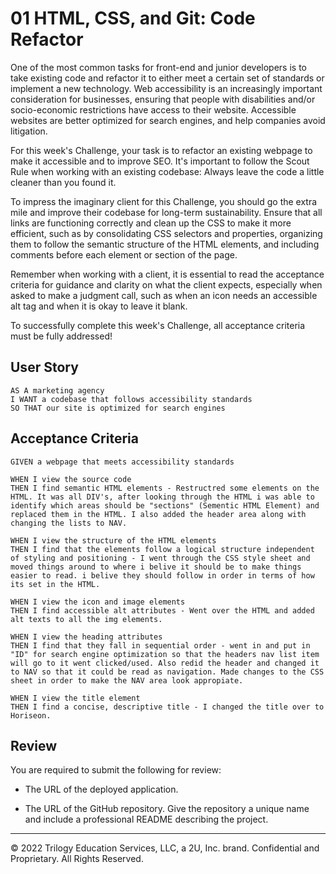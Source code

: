 # 01 HTML, CSS, and Git: Code Refactor

One of the most common tasks for front-end and junior developers is to take existing code and refactor it to either meet a certain set of standards or implement a new technology. Web accessibility is an increasingly important consideration for businesses, ensuring that people with disabilities and/or socio-economic restrictions have access to their website. Accessible websites are better optimized for search engines, and help companies avoid litigation.

For this week's Challenge, your task is to refactor an existing webpage to make it accessible and to improve SEO. It's important to follow the Scout Rule when working with an existing codebase: Always leave the code a little cleaner than you found it. 

To impress the imaginary client for this Challenge, you should go the extra mile and improve their codebase for long-term sustainability. Ensure that all links are functioning correctly and clean up the CSS to make it more efficient, such as by consolidating CSS selectors and properties, organizing them to follow the semantic structure of the HTML elements, and including comments before each element or section of the page.

Remember when working with a client, it is essential to read the acceptance criteria for guidance and clarity on what the client expects, especially when asked to make a judgment call, such as when an icon needs an accessible alt tag and when it is okay to leave it blank. 

To successfully complete this week's Challenge, all acceptance criteria must be fully addressed!

## User Story

```
AS A marketing agency
I WANT a codebase that follows accessibility standards
SO THAT our site is optimized for search engines
```

## Acceptance Criteria

```
GIVEN a webpage that meets accessibility standards

WHEN I view the source code 
THEN I find semantic HTML elements - Restructred some elements on the HTML. It was all DIV's, after looking through the HTML i was able to identify which areas should be "sections" (Sementic HTML Element) and replaced them in the HTML. I also added the header area along with changing the lists to NAV.

WHEN I view the structure of the HTML elements
THEN I find that the elements follow a logical structure independent of styling and positioning - I went through the CSS style sheet and moved things around to where i belive it should be to make things easier to read. i belive they should follow in order in terms of how its set in the HTML.

WHEN I view the icon and image elements
THEN I find accessible alt attributes - Went over the HTML and added alt texts to all the img elements.

WHEN I view the heading attributes
THEN I find that they fall in sequential order - went in and put in "ID" for search engine optimization so that the headers nav list item will go to it went clicked/used. Also redid the header and changed it to NAV so that it could be read as navigation. Made changes to the CSS sheet in order to make the NAV area look appropiate.

WHEN I view the title element
THEN I find a concise, descriptive title - I changed the title over to Horiseon.
```

## Review

You are required to submit the following for review:

* The URL of the deployed application.

* The URL of the GitHub repository. Give the repository a unique name and include a professional README describing the project.

- - -
© 2022 Trilogy Education Services, LLC, a 2U, Inc. brand. Confidential and Proprietary. All Rights Reserved.
